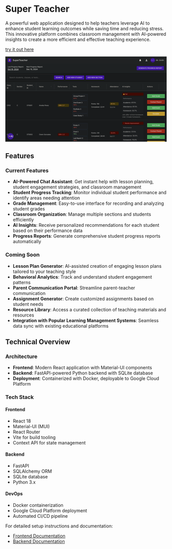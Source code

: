 # Super Teacher

A powerful web application designed to help teachers leverage AI to enhance student learning outcomes while saving time and reducing stress. This innovative platform combines classroom management with AI-powered insights to create a more efficient and effective teaching experience.

[try it out here](https://edutrack-292025398859.us-central1.run.app/) 

![Super Teacher Dashboard](./frontend/public/screen_shot.png)

## Features

### Current Features
- **AI-Powered Chat Assistant**: Get instant help with lesson planning, student engagement strategies, and classroom management
- **Student Progress Tracking**: Monitor individual student performance and identify areas needing attention
- **Grade Management**: Easy-to-use interface for recording and analyzing student grades
- **Classroom Organization**: Manage multiple sections and students efficiently
- **AI Insights**: Receive personalized recommendations for each student based on their performance data
- **Progress Reports**: Generate comprehensive student progress reports automatically

### Coming Soon
- **Lesson Plan Generator**: AI-assisted creation of engaging lesson plans tailored to your teaching style
- **Behavioral Analytics**: Track and understand student engagement patterns
- **Parent Communication Portal**: Streamline parent-teacher communication
- **Assignment Generator**: Create customized assignments based on student needs
- **Resource Library**: Access a curated collection of teaching materials and resources
- **Integration with Popular Learning Management Systems**: Seamless data sync with existing educational platforms

## Technical Overview

### Architecture
- **Frontend**: Modern React application with Material-UI components
- **Backend**: FastAPI-powered Python backend with SQLite database
- **Deployment**: Containerized with Docker, deployable to Google Cloud Platform

### Tech Stack

#### Frontend
- React 18
- Material-UI (MUI)
- React Router
- Vite for build tooling
- Context API for state management

#### Backend
- FastAPI
- SQLAlchemy ORM
- SQLite database
- Python 3.x

#### DevOps
- Docker containerization
- Google Cloud Platform deployment
- Automated CI/CD pipeline

For detailed setup instructions and documentation:
- [Frontend Documentation](./frontend/README.md)
- [Backend Documentation](./backend/README.md)
